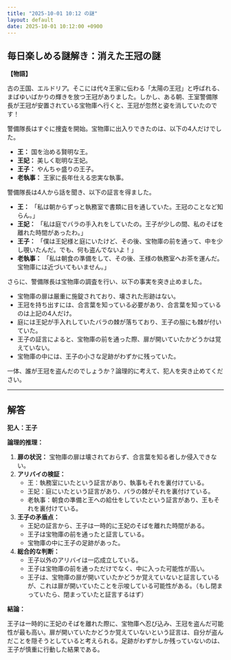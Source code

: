 ```yaml
---
title: "2025-10-01 10:12 の謎"
layout: default
date: 2025-10-01 10:12:00 +0900
---
```

## 毎日楽しめる謎解き：消えた王冠の謎

**【物語】**

古の王国、エルドリア。そこには代々王家に伝わる「太陽の王冠」と呼ばれる、まばゆいばかりの輝きを放つ王冠がありました。しかし、ある朝、王室警備隊長が王冠が安置されている宝物庫へ行くと、王冠が忽然と姿を消していたのです！

警備隊長はすぐに捜査を開始。宝物庫に出入りできたのは、以下の4人だけでした。

*   **王：** 国を治める賢明な王。
*   **王妃：** 美しく聡明な王妃。
*   **王子：** やんちゃ盛りの王子。
*   **老執事：** 王家に長年仕える忠実な執事。

警備隊長は4人から話を聞き、以下の証言を得ました。

*   **王：** 「私は朝からずっと執務室で書類に目を通していた。王冠のことなど知らん。」
*   **王妃：** 「私は庭でバラの手入れをしていたの。王子が少しの間、私のそばを離れた時間があったわ。」
*   **王子：** 「僕は王妃様と庭にいたけど、その後、宝物庫の前を通って、中を少し覗いたんだ。でも、何も盗んでないよ！」
*   **老執事：** 「私は朝食の準備をして、その後、王様の執務室へお茶を運んだ。宝物庫には近づいてもいません。」

さらに、警備隊長は宝物庫の調査を行い、以下の事実を突き止めました。

*   宝物庫の扉は厳重に施錠されており、壊された形跡はない。
*   王冠を持ち出すには、合言葉を知っている必要があり、合言葉を知っているのは上記の4人だけ。
*   庭には王妃が手入れしていたバラの棘が落ちており、王子の服にも棘が付いていた。
*   王子の証言によると、宝物庫の前を通った際、扉が開いていたかどうかは覚えていない。
*   宝物庫の中には、王子の小さな足跡がわずかに残っていた。

一体、誰が王冠を盗んだのでしょうか？論理的に考えて、犯人を突き止めてください。

---

## 解答

**犯人：王子**

**論理的推理：**

1.  **扉の状況：** 宝物庫の扉は壊されておらず、合言葉を知る者しか侵入できない。
2.  **アリバイの検証：**
    *   王：執務室にいたという証言があり、執事もそれを裏付けている。
    *   王妃：庭にいたという証言があり、バラの棘がそれを裏付けている。
    *   老執事：朝食の準備と王への給仕をしていたという証言があり、王もそれを裏付けている。
3.  **王子の矛盾点：**
    *   王妃の証言から、王子は一時的に王妃のそばを離れた時間がある。
    *   王子は宝物庫の前を通ったと証言している。
    *   宝物庫の中に王子の足跡があった。
4.  **総合的な判断：**
    *   王子以外のアリバイは一応成立している。
    *   王子は宝物庫の前を通っただけでなく、中に入った可能性が高い。
    *   王子は、宝物庫の扉が開いていたかどうか覚えていないと証言しているが、これは扉が開いていたことを示唆している可能性がある。（もし閉まっていたら、閉まっていたと証言するはず）

**結論：**

王子は一時的に王妃のそばを離れた際に、宝物庫へ忍び込み、王冠を盗んだ可能性が最も高い。扉が開いていたかどうか覚えていないという証言は、自分が盗んだことを隠そうとしていると考えられる。足跡がわずかしか残っていないのは、王子が慎重に行動した結果である。
